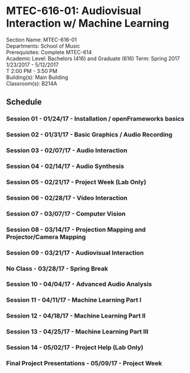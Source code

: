 # MTEC-616-01: Audiovisual Interaction w/ Machine Learning

Section Name: MTEC-616-01  
Departments: School of Music  
Prerequisites: Complete MTEC-614  
Academic Level: Bachelors (416) and Graduate (616)
Term: Spring 2017  
1/23/2017 - 5/12/2017  
T 2:00 PM - 3:50 PM  
Building(s): Main Building  
Classroom(s): B214A  

## Schedule

### Session 01 - 01/24/17 - Installation / openFrameworks basics
### Session 02 - 01/31/17 - Basic Graphics / Audio Recording
### Session 03 - 02/07/17 - Audio Interaction
### Session 04 - 02/14/17 - Audio Synthesis
### Session 05 - 02/21/17 - Project Week (Lab Only)
### Session 06 - 02/28/17 - Video Interaction
### Session 07 - 03/07/17 - Computer Vision
### Session 08 - 03/14/17 - Projection Mapping and Projector/Camera Mapping
### Session 09 - 03/21/17 - Audiovisual Interaction
### No Class - 03/28/17 - Spring Break
### Session 10 - 04/04/17 - Advanced Audio Analysis
### Session 11 - 04/11/17 - Machine Learning Part I
### Session 12 - 04/18/17 - Machine Learning Part II
### Session 13 - 04/25/17 - Machine Learning Part III
### Session 14 - 05/02/17 - Project Help (Lab Only)
### Final Project Presentations - 05/09/17 - Project Week
